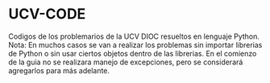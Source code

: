 # UCV-CODE
Codigos de los problemarios de la UCV DIOC resueltos en lenguaje Python.
Nota: En muchos casos se van a realizar los problemas sin importar librerias de Python
o sin usar ciertos objetos dentro de las librerias.
En el comienzo de la guia no se realizara manejo de excepciones, pero se considerará agregarlos para más adelante.
